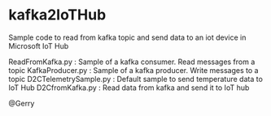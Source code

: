# kafka2IoTHub

Sample code to read from kafka topic and send data to an iot device in Microsoft IoT Hub

ReadFromKafka.py      : Sample of a kafka consumer. Read messages from a topic
KafkaProducer.py      : Sample of a kafka producer. Write messages to a topic
D2CTelemetrySample.py : Default sample to send temperature data to IoT Hub
D2CfromKafka.py       : Read data from kafka and send it to IoT hub

@Gerry

